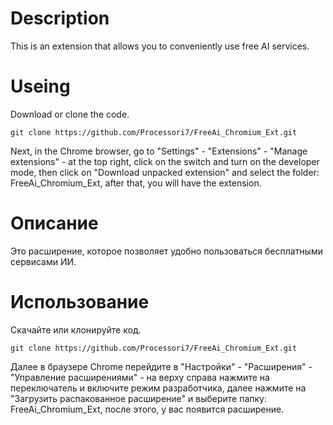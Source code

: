 # Description
This is an extension that allows you to conveniently use free AI services.

# Useing

Download or clone the code. 
```
git clone https://github.com/Processori7/FreeAi_Chromium_Ext.git
```
Next, in the Chrome browser, go to "Settings" - "Extensions" - "Manage extensions" - at the top right, click on the switch and turn on the developer mode, then click on "Download unpacked extension" and select the folder: FreeAi_Chromium_Ext, after that, you will have the extension.

# Описание 
Это расширение, которое позволяет удобно пользоваться бесплатными сервисами ИИ. 

# Использование 

Скачайте или клонируйте код. 
```
git clone https://github.com/Processori7/FreeAi_Chromium_Ext.git
```
Далее в браузере Chrome перейдите в "Настройки" - "Расширения" - "Управление расширениями" - на верху справа нажмите на переключатель и включите режим разработчика, далее нажмите на "Загрузить распакованное расширение" и выберите папку: FreeAi_Chromium_Ext, после этого, у вас появится расширение.
